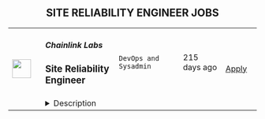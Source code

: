 <div align="center"><h2>SITE RELIABILITY ENGINEER JOBS</h2></div><table><tr>
                <td width="100" height="100" rowspan="2">
                    <img src="https://weworkremotely.com/assets/IsotypeV2-1ebe3dd57673f3e8d02b7490bc0faaef55d6a95d3a4aaf17298bd3ed503ae7fe.svg" width="38px" height="auto">
                </td>
                <td width="300">
                    <h5>Chainlink Labs</h5>
                    <h3> Site Reliability Engineer</h3>
                </td>
                <td width="300">
                    <code>DevOps and Sysadmin</code>
                </td>
                <td width="200">
                <text>215 days ago</text>
                </td>
                <td width="100" rowspan="2">
                <a href="https://weworkremotely.com/remote-jobs/chainlink-labs-site-reliability-engineer-1" align="right" target="_blank">Apply</a>
                </td>
            </tr>
            <tr>
                <td colspan="3">
                <details><summary>Description</summary>
                

<p>
  <strong>Headquarters:</strong> United States
    <br /><strong>URL:</strong> <a href="http://chain.link">http://chain.link</a>
</p>

<div>
<strong>All roles with Chainlink Labs are globally remote-based. We encourage you to apply regardless of your location.</strong><br><br>The infrastructure team enables Chainlink development and maintains services that support the health of the most widely-adopted oracle network in the world. As a Site Reliability Engineer, you will help us solve some of the unique challenges of blockchain oracle architecture and be primarily responsible for the Chainlink ecosystem's off-chain part.</div><div><br></div><div>We are distributed across time zones and continents, and we embrace remote work. In the Infrastructure team, we follow the infrastructure-as-code approach and practice GitOps. Our on-call rotation uses the follow-the-sun pattern: you will be on call some of the time, but there should not be any overnight shifts.</div><div><br></div><div>We all have different backgrounds and are determined to help you succeed no matter where you are or who you are. If you think you would do a great job at Chainlink, we are looking forward to speaking with you, even if you don't match 100% of the job requirements: those describe people we've usually had a great time working with, but they're not a tick-box exercise.<br><br><strong>Your Impact</strong>
</div><ul>
<li>Support monitoring services that watch over the entire Chainlink network. </li>
<li>Deploy and maintain various externally-facing services like reference Chainlink nodes used by developers and customers (including critical services such as Chainlink VRF).</li>
<li>Improve the reliability and observability of our internal infrastructure. </li>
<li>Provide our engineers with a reliable release pipeline and empower them to release and deploy Chainlink and adjacent tools extremely quickly.</li>
</ul><div><br></div><div><strong>Requirements </strong></div><ul>
<li>5+ years of relevant professional experience. You have a software engineering background or an operations background and have worked as an SRE (or in a very close position) before.</li>
<li>Experience with system architecture. You can create a design document for a cross-region load-balancing app with five microservices, a PostgreSQL cluster, a caching layer, and a Kafka queue—and then implement it on AWS.</li>
<li>Experience with CI/CD pipelines. You can troubleshoot an existing pipeline or build your own, and you've probably worked on both software delivery and cloud-based services deployment.</li>
<li>Experience with distributed systems and container orchestration. You have built or maintained complex Kubernetes clusters before.</li>
<li>Ability to read and write code. You can understand precisely why a recent code change led to degraded performance; you can write scripts and tools to automate routine tasks and eliminate toil.</li>
<li>Strong communication skills. You can give and receive constructive feedback, and you do not shy away from planning meetings and code reviews.</li>
</ul><div><br></div><div><strong>Preferred Qualifications</strong></div><ul>
<li>Professional experience with Golang, TypeScript, or both. </li>
<li>Excitement for blockchain, Web 3.0, and similar decentralized technologies. </li>
<li>Experience running blockchain full node operator is a big plus. </li>
<li>Experience with Chainlink as a developer or a node operator is a big plus.</li>
<li>Comfort working with network protocols, proxies, and load balancers.</li>
<li>Experience with information security and DevSecOps.</li>
<li>Experience working remotely in a distributed team.</li>
<li>We are giving slight preference to candidates who live in the UTC to UTC+8 range due to our on-call schedule for this particular opening.</li>
</ul><div><br></div><div>
<strong>Our Stack<br></strong>Some of the tools and services we use daily or almost daily are:</div><div><br></div><div>AWS; Terraform/Terragrunt; Kubernetes, Calico and ArgoCD; Prometheus and Grafana; GitHub Actions; Packer</div><div><br></div><div>We expect you to be comfortable with most of those tools and very proficient in several of them.<br><br><strong>About Us</strong><br>Chainlink is the industry standard oracle network for connecting smart contracts to the real world. With Chainlink, developers can build hybrid smart contracts that combine on-chain code with an extensive collection of secure off-chain services powered by Decentralized Oracle Networks. Managed by a global, decentralized community of hundreds of thousands of people, Chainlink is introducing a fairer model for contracts. Its network currently secures billions of dollars in value for smart contracts across the decentralized finance (DeFi), insurance, and gaming ecosystems, among others. The full vision of the Chainlink Network can be found in the <a href="https://research.chain.link/whitepaper-v2.pdf">Chainlink 2.0 whitepaper</a>. Chainlink is trusted by hundreds of organizations—from global enterprises to projects at the forefront of the blockchain economy—to deliver definitive truth via secure, reliable data.  </div><div><br></div><div>This role is location agnostic anywhere in the world, but we ask that you overlap some working hours with Eastern Standard Time (EST).</div><div><br></div><div>We are a fully distributed team and have the tools and benefits to support you in your remote work environment.</div><div><br></div><div><em>Chainlink Labs is an Equal Opportunity Employer.</em></div><div><br></div>

<p><strong>To apply:</strong> <a href="https://weworkremotely.com/remote-jobs/chainlink-labs-site-reliability-engineer-1">https://weworkremotely.com/remote-jobs/chainlink-labs-site-reliability-engineer-1</a></p>

                </details>
                </td>
            </tr></table>